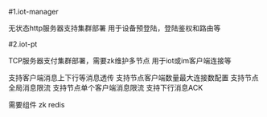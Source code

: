 #1.iot-manager

无状态http服务器支持集群部署
用于设备预登陆，登陆鉴权和路由等

#2.iot-pt

TCP服务器支付集群部署，需要zk维护多节点
用于iot或im客户端连接等

支持客户端消息上下行等消息透传
支持节点客户端数量最大连接数配置
支持节点全局消息限流
支持节点单个客户端消息限流
支持下行消息ACK


需要组件 zk redis